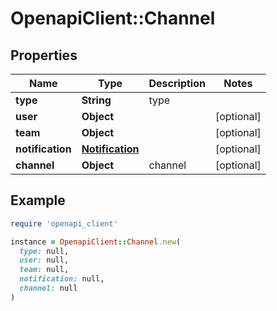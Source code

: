 # OpenapiClient::Channel

## Properties

| Name | Type | Description | Notes |
| ---- | ---- | ----------- | ----- |
| **type** | **String** | type |  |
| **user** | **Object** |  | [optional] |
| **team** | **Object** |  | [optional] |
| **notification** | [**Notification**](Notification.md) |  | [optional] |
| **channel** | **Object** | channel | [optional] |

## Example

```ruby
require 'openapi_client'

instance = OpenapiClient::Channel.new(
  type: null,
  user: null,
  team: null,
  notification: null,
  channel: null
)
```

